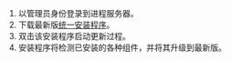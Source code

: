 1. 以管理员身份登录到进程服务器。
2. 下载最新版[统一安装程序](http://aka.ms/unifiedinstaller)。
3. 双击该安装程序启动更新过程。
4. 安装程序将检测已安装的各种组件，并将其升级到最新版。
